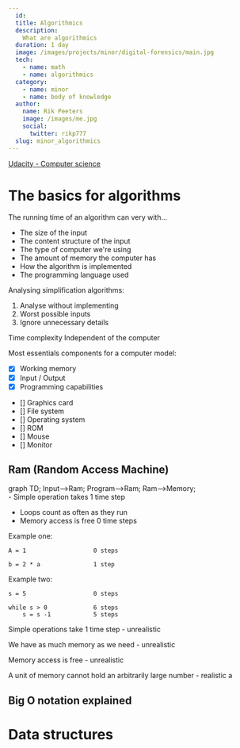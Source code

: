```yaml
---
  id: 
  title: Algorithmics
  description:
    What are algorithmics 
  duration: 1 day
  image: /images/projects/minor/digital-forensics/main.jpg
  tech:
    - name: math
    - name: algorithmics 
  category:
    - name: minor
    - name: body of knowledge
  author:
    name: Rik Peeters
    image: /images/me.jpg
    social:
      twitter: rikp777
  slug: minor_algorithmics 
---
```




[Udacity - Computer science](https://classroom.udacity.com/courses/cs313)


# The basics for algorithms 
The running time of an algorithm can very with...
- The size of the input
- The content structure of the input
- The type of computer we're using 
- The amount of memory the computer has 
- How the algorithm is implemented 
- The programming language used 

Analysing simplification algorithms: 
1. Analyse without implementing 
2. Worst possible inputs 
3. Ignore unnecessary details 

Time complexity
Independent of the computer

Most essentials components for a computer model:
- [x] Working memory
- [x] Input / Output
- [x] Programming capabilities
- [] Graphics card
- [] File system
- [] Operating system
- [] ROM
- [] Mouse
- [] Monitor

## Ram (Random Access Machine)
<div class="mermaid">
graph TD;
    Input-->Ram;
    Program-->Ram;
    Ram-->Memory;
</div>
- Simple operation takes 1 time step

- Loops count as often as they run 
- Memory access is free 0 time steps 

Example one:

```
A = 1					0 steps

b = 2 * a 		 		1 step 
```

Example two:

```
s = 5 					0 steps

while s > 0			    6 steps  
	s = s -1 		    5 steps 
```

Simple operations take 1 time step - unrealistic 

We have as much memory as we need - unrealistic 

Memory access is free - unrealistic 

A unit of memory cannot hold an arbitrarily large number - realistic a

 



## Big O notation explained 



# Data structures 

